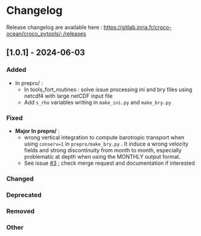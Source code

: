 # Changelog

Release changelog are available here : https://gitlab.inria.fr/croco-ocean/croco_pytools/-/releases

## [1.0.1] - 2024-06-03

### Added
- In prepro/ :
  - In tools_fort_routines : solve issue processing ini and bry files using netcdf4 with large netCDF input file 
  - Add `s_rho` variables writing in `make_ini.py` and `make_bry.py`

### Fixed
- **Major In prepro/** : 
  - wrong vertical integration to compute barotropic transport when using `conserv=1` in `prepro/make_bry.py` . It induce a wrong velocity fields and strong discontinuity from month to month, especially problematic at depth when using the MONTHLY output format.
  - See issue [#3](https://gitlab.inria.fr/croco-ocean/croco_pytools/-/issues/3) ;
  check merge request and documentation if interested

### Changed

### Deprecated

### Removed

### Other


